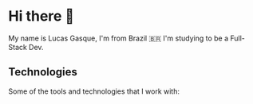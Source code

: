 # Hi there 👋

My name is Lucas Gasque, I'm from Brazil 🇧🇷
I'm studying to be a Full-Stack Dev.

## Technologies

Some of the tools and technologies that I work with:
<i class="programming lang-javascript"></i>
<i class="programming lang-python"></i>


